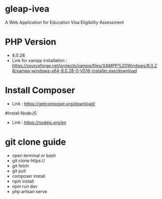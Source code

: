 # gleap-ivea
A Web Application for Education Visa Eligibility Assessment


# PHP Version 
- 8.0.28
- Link for xampp installation : https://sourceforge.net/projects/xampp/files/XAMPP%20Windows/8.0.28/xampp-windows-x64-8.0.28-0-VS16-installer.exe/download

# Install Composer
- Link : https://getcomposer.org/download/

#Install NodeJS
- Link : https://nodejs.org/en

# git clone guide
- open terminal or bash
- git clone https://
- git fetch
- git pull
- composer install
- npm install
- npm run dev
- php artisan serve
